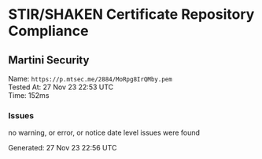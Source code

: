 # STIR/SHAKEN Certificate Repository Compliance

## Martini Security

Name: `https://p.mtsec.me/2884/MoRpg8IrQMby.pem`\
Tested At: 27 Nov 23 22:53 UTC\
Time: 152ms

### Issues

no warning, or error, or notice date level issues were found

Generated: 27 Nov 23 22:56 UTC